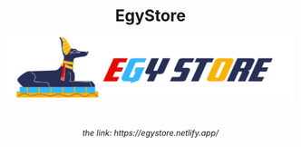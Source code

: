<h1 align="center">EgyStore</h1>
<p align="center"><img src="https://raw.githubusercontent.com/CleverFlare/online-store/main/images/logo.png" alt="Logo"></p>
<br>
<p align="center"><i>the link: https://egystore.netlify.app/</i></p>
